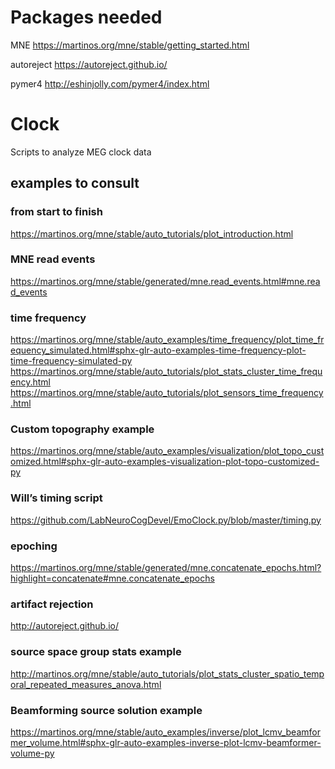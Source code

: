 # Packages needed
MNE https://martinos.org/mne/stable/getting_started.html

autoreject https://autoreject.github.io/

pymer4 http://eshinjolly.com/pymer4/index.html


# Clock
Scripts to analyze MEG clock data

## examples to consult

### from start to finish
https://martinos.org/mne/stable/auto_tutorials/plot_introduction.html
	
### MNE read events
https://martinos.org/mne/stable/generated/mne.read_events.html#mne.read_events

### time frequency
https://martinos.org/mne/stable/auto_examples/time_frequency/plot_time_frequency_simulated.html#sphx-glr-auto-examples-time-frequency-plot-time-frequency-simulated-py
https://martinos.org/mne/stable/auto_tutorials/plot_stats_cluster_time_frequency.html
https://martinos.org/mne/stable/auto_tutorials/plot_sensors_time_frequency.html

### Custom topography example
https://martinos.org/mne/stable/auto_examples/visualization/plot_topo_customized.html#sphx-glr-auto-examples-visualization-plot-topo-customized-py

### Will’s timing script
https://github.com/LabNeuroCogDevel/EmoClock.py/blob/master/timing.py

### epoching
https://martinos.org/mne/stable/generated/mne.concatenate_epochs.html?highlight=concatenate#mne.concatenate_epochs

### artifact rejection
http://autoreject.github.io/

### source space group stats example
http://martinos.org/mne/stable/auto_tutorials/plot_stats_cluster_spatio_temporal_repeated_measures_anova.html

### Beamforming source solution example
https://martinos.org/mne/stable/auto_examples/inverse/plot_lcmv_beamformer_volume.html#sphx-glr-auto-examples-inverse-plot-lcmv-beamformer-volume-py
